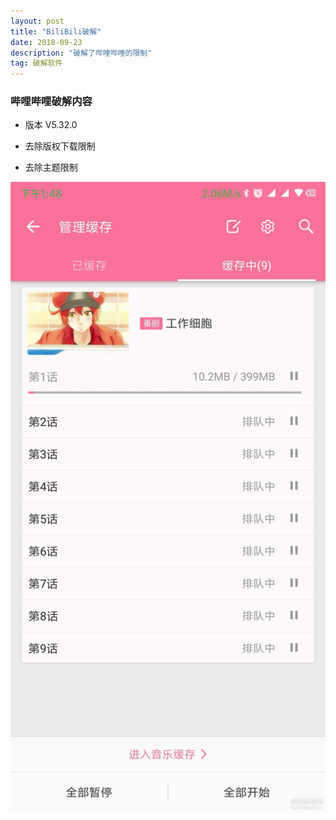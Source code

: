 ```yaml
---
layout: post
title: "BiliBili破解"
date: 2018-09-23
description: "破解了哔哩哔哩的限制"
tag: 破解软件
---
```


### 哔哩哔哩破解内容
* 版本 V5.32.0

* 去除版权下载限制
* 去除主题限制

![演示](\\images\boke\bilibili\bilibili.jpg)